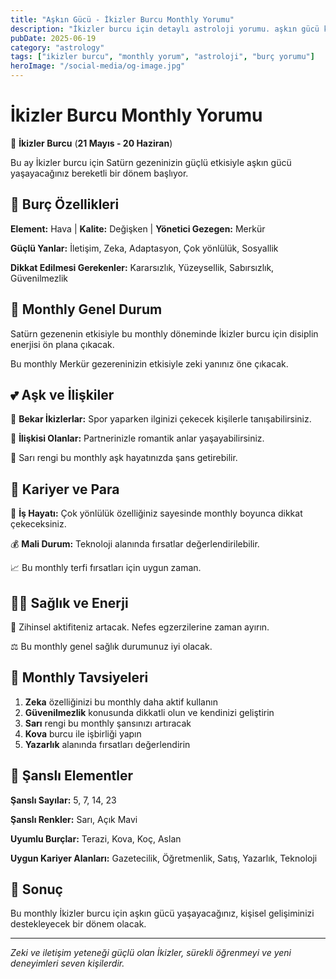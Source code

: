 ```yaml
---
title: "Aşkın Gücü - İkizler Burcu Monthly Yorumu"
description: "İkizler burcu için detaylı astroloji yorumu. aşkın gücü konusunda rehberlik."
pubDate: 2025-06-19
category: "astrology"
tags: ["i̇kizler burcu", "monthly yorum", "astroloji", "burç yorumu"]
heroImage: "/social-media/og-image.jpg"
---
```


# İkizler Burcu Monthly Yorumu

👯 **İkizler Burcu** (**21 Mayıs - 20 Haziran**)

Bu ay İkizler burcu için Satürn gezeninizin güçlü etkisiyle aşkın gücü yaşayacağınız bereketli bir dönem başlıyor.

## 🌟 Burç Özellikleri

**Element:** Hava | **Kalite:** Değişken | **Yönetici Gezegen:** Merkür

**Güçlü Yanlar:** İletişim, Zeka, Adaptasyon, Çok yönlülük, Sosyallik

**Dikkat Edilmesi Gerekenler:** Kararsızlık, Yüzeysellik, Sabırsızlık, Güvenilmezlik

## 💫 Monthly Genel Durum

Satürn gezenenin etkisiyle bu monthly döneminde İkizler burcu için disiplin enerjisi ön plana çıkacak.

Bu monthly Merkür gezereninizin etkisiyle zeki yanınız öne çıkacak.

## 💕 Aşk ve İlişkiler

💖 **Bekar İkizlerlar:** Spor yaparken ilginizi çekecek kişilerle tanışabilirsiniz.

💑 **İlişkisi Olanlar:** Partnerinizle romantik anlar yaşayabilirsiniz.

🌹 Sarı rengi bu monthly aşk hayatınızda şans getirebilir.

## 💼 Kariyer ve Para

🚀 **İş Hayatı:** Çok yönlülük özelliğiniz sayesinde monthly boyunca dikkat çekeceksiniz.

💰 **Mali Durum:** Teknoloji alanında fırsatlar değerlendirilebilir.

📈 Bu monthly terfi fırsatları için uygun zaman.

## 🏃‍♀️ Sağlık ve Enerji

💨 Zihinsel aktifiteniz artacak. Nefes egzerzilerine zaman ayırın.

⚖️ Bu monthly genel sağlık durumunuz iyi olacak.

## 🎯 Monthly Tavsiyeleri

1. **Zeka** özelliğinizi bu monthly daha aktif kullanın
2. **Güvenilmezlik** konusunda dikkatli olun ve kendinizi geliştirin
3. **Sarı** rengi bu monthly şansınızı artıracak
4. **Kova** burcu ile işbirliği yapın
5. **Yazarlık** alanında fırsatları değerlendirin

## 🔮 Şanslı Elementler

**Şanslı Sayılar:** 5, 7, 14, 23

**Şanslı Renkler:** Sarı, Açık Mavi

**Uyumlu Burçlar:** Terazi, Kova, Koç, Aslan

**Uygun Kariyer Alanları:** Gazetecilik, Öğretmenlik, Satış, Yazarlık, Teknoloji

## 💫 Sonuç

Bu monthly İkizler burcu için aşkın gücü yaşayacağınız, kişisel gelişiminizi destekleyecek bir dönem olacak.

---

*Zeki ve iletişim yeteneği güçlü olan İkizler, sürekli öğrenmeyi ve yeni deneyimleri seven kişilerdir.*
